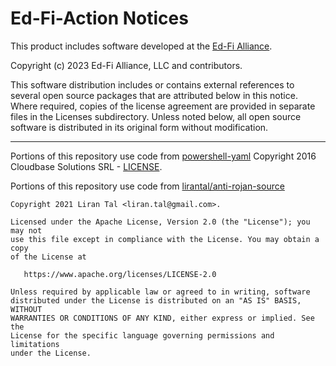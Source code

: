 # Ed-Fi-Action Notices

This product includes software developed at the [Ed-Fi
Alliance](https://www.ed-fi.org).

Copyright (c) 2023 Ed-Fi Alliance, LLC and contributors.

This software distribution includes or contains external references to several
open source packages that are attributed below in this notice. Where required,
copies of the license agreement are provided in separate files in the Licenses
subdirectory. Unless noted below, all open source software is distributed in its
original form without modification.

---

Portions of this repository use code from [powershell-yaml](https://github.com/cloudbase/powershell-yaml)
Copyright 2016 Cloudbase Solutions SRL - [LICENSE](action-allowedlist/dep/powershell-yaml/LICENSE).

Portions of this repository use code from
[lirantal/anti-rojan-source](https://github.com/lirantal/anti-trojan-source)

    Copyright 2021 Liran Tal <liran.tal@gmail.com>.

    Licensed under the Apache License, Version 2.0 (the "License"); you may not
    use this file except in compliance with the License. You may obtain a copy
    of the License at

       https://www.apache.org/licenses/LICENSE-2.0

    Unless required by applicable law or agreed to in writing, software
    distributed under the License is distributed on an "AS IS" BASIS, WITHOUT
    WARRANTIES OR CONDITIONS OF ANY KIND, either express or implied. See the
    License for the specific language governing permissions and limitations
    under the License.
